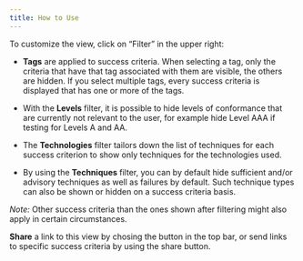 ```yaml
---
title: How to Use
---
```

To customize the view, click on “Filter” in the upper right:

-   **Tags** are applied to success criteria. When selecting a tag, only the criteria that have that tag associated with them are visible, the others are hidden. If you select multiple tags, every success criteria is displayed that has one or more of the tags.

-   With the **Levels** filter, it is possible to hide levels of conformance that are currently not relevant to the user, for example hide Level AAA if testing for Levels A and AA.

-   The **Technologies** filter tailors down the list of techniques for each success criterion to show only techniques for the technologies used.

-   By using the **Techniques** filter, you can by default hide sufficient and/or advisory techniques as well as failures by default. Such technique types can also be shown or hidden on a success criteria basis.

*Note:* Other success criteria than the ones shown after filtering might also apply in certain circumstances.

**Share** a link to this view by chosing the button in the top bar, or send links to specific success criteria by using the share button.
